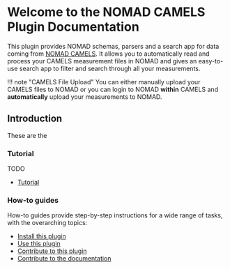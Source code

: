 # Welcome to the NOMAD CAMELS Plugin Documentation

This plugin provides NOMAD schemas, parsers and a search app for data coming from [NOMAD CAMELS](https://fau-lap.github.io/NOMAD-CAMELS/). It allows you to automatically read and process your CAMELS measurement files in NOMAD and gives an easy-to-use search app to filter and search through all your measurements.

!!! note "CAMELS File Upload"
    You can either manually upload your CAMELS files to NOMAD or you can login to NOMAD **within** CAMELS and **automatically** upload your measurements to NOMAD.

## Introduction

These are the 

<div markdown="block" class="home-grid">
<div markdown="block">

### Tutorial

TODO

- [Tutorial](tutorial/tutorial.md)

</div>
<div markdown="block">

### How-to guides

How-to guides provide step-by-step instructions for a wide range of tasks, with the overarching topics:

- [Install this plugin](how_to/install_this_plugin.md)
- [Use this plugin](how_to/use_this_plugin.md)
- [Contribute to this plugin](how_to/contribute_to_this_plugin.md)
- [Contribute to the documentation](how_to/contribute_to_the_documentation.md)

</div>

<!-- <div markdown="block">

### Explanation

The explanation [section](explanation/explanation.md) provides background knowledge on this plugin.

</div> -->
<!-- <div markdown="block">

### Reference

The reference [section](reference/references.md) includes all CLI commands and arguments, all configuration options,
the possible schema annotations and their arguments, and a glossary of used terms.

</div> -->
</div>
